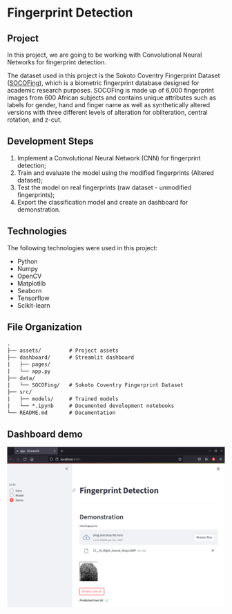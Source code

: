 # Fingerprint Detection

## Project
In this project, we are going to be working with Convolutional Neural Networks for fingerprint detection.

The dataset used in this project is the Sokoto Coventry Fingerprint Dataset ([SOCOFing](https://www.kaggle.com/ruizgara/socofing)), which is a biometric fingerprint database designed for academic research purposes. SOCOFing is made up of 6,000 fingerprint images from 600 African subjects and contains unique attributes such as labels for gender, hand and finger name as well as synthetically altered versions with three different levels of alteration for obliteration, central rotation, and z-cut. 

## Development Steps

1. Implement a Convolutional Neural Network (CNN) for fingerprint detection;
2. Train and evaluate the model using the modified fingerprints (Altered dataset);
3. Test the model on real fingerprints (raw dataset - unmodified fingerprints);
4. Export the classification model and create an dashboard for demonstration.

## Technologies
The following technologies were used in this project:

* Python
* Numpy
* OpenCV
* Matplotlib
* Seaborn
* Tensorflow
* Scikit-learn

## File Organization

    .
    ├── assets/         # Project assets                                           
    ├── dashboard/      # Streamlit dashboard
    |   ├── pages/       
    |   └── app.py                               
    ├── data/              
    |   └── SOCOFing/   # Sokoto Coventry Fingerprint Dataset
    ├── src/
    |   ├── models/     # Trained models
    |   └── *.ipynb     # Documented development notebooks
    └── README.md       # Documentation

## Dashboard demo

![dashboard-demo](assets/dashboard-demo.png)
